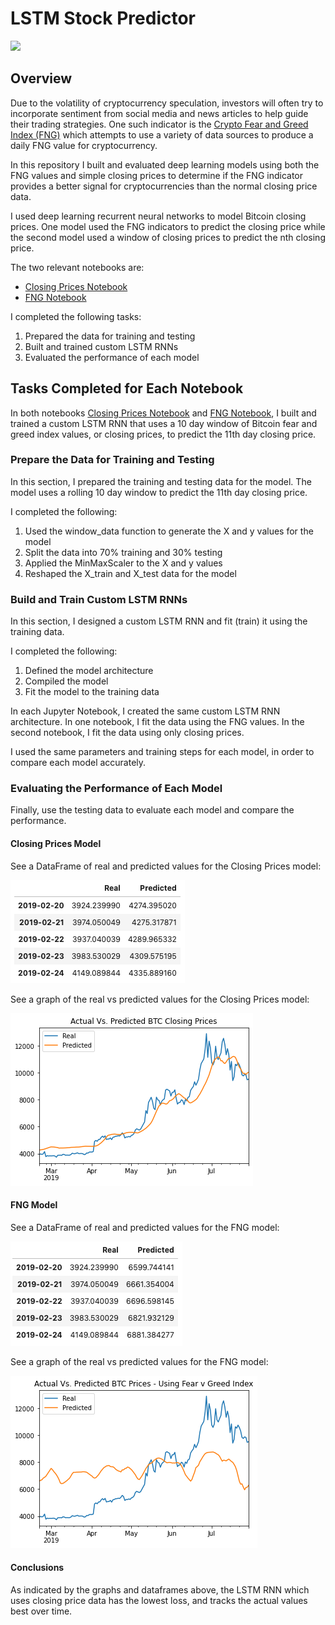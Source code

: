 # LSTM Stock Predictor

![](https://github.com/sarahm44/lstm-stock-predictor/blob/main/images/deep-learning.jpg)

## Overview

Due to the volatility of cryptocurrency speculation, investors will often try to incorporate sentiment from social media and news articles to help guide their trading strategies. One such indicator is the [Crypto Fear and Greed Index (FNG)](https://alternative.me/crypto/fear-and-greed-index/) which attempts to use a variety of data sources to produce a daily FNG value for cryptocurrency. 

In this repository I built and evaluated deep learning models using both the FNG values and simple closing prices to determine if the FNG indicator provides a better signal for cryptocurrencies than the normal closing price data.

I used deep learning recurrent neural networks to model Bitcoin closing prices. One model used the FNG indicators to predict the closing price while the second model used a window of closing prices to predict the nth closing price.

The two relevant notebooks are:

* [Closing Prices Notebook](https://github.com/sarahm44/lstm-stock-predictor/blob/main/lstm_stock_predictor_closing.ipynb)
* [FNG Notebook](https://github.com/sarahm44/unit-14-assignment/blob/main/lstm_stock_predictor_fng.ipynb)

I completed the following tasks:

1. Prepared the data for training and testing
2. Built and trained custom LSTM RNNs
3. Evaluated the performance of each model

## Tasks Completed for Each Notebook

In both notebooks [Closing Prices Notebook](https://github.com/sarahm44/lstm-stock-predictor/blob/main/lstm_stock_predictor_closing.ipynb) and [FNG Notebook](https://github.com/sarahm44/unit-14-assignment/blob/main/lstm_stock_predictor_fng.ipynb), I built and trained a custom LSTM RNN that uses a 10 day window of Bitcoin fear and greed index values, or closing prices, to predict the 11th day closing price.

### Prepare the Data for Training and Testing

In this section, I prepared the training and testing data for the model. The model uses a rolling 10 day window to predict the 11th day closing price.

I completed the following:

1. Used the window_data function to generate the X and y values for the model
2. Split the data into 70% training and 30% testing
3. Applied the MinMaxScaler to the X and y values
4. Reshaped the X_train and X_test data for the model

### Build and Train Custom LSTM RNNs

In this section, I designed a custom LSTM RNN and fit (train) it using the training data.

I completed the following:

1. Defined the model architecture
2. Compiled the model
3. Fit the model to the training data

In each Jupyter Notebook, I created the same custom LSTM RNN architecture. In one notebook, I fit the data using the FNG values. In the second notebook, I fit the data using only closing prices.

I used the same parameters and training steps for each model, in order to compare each model accurately.

### Evaluating the Performance of Each Model

Finally, use the testing data to evaluate each model and compare the performance.

#### Closing Prices Model

See a DataFrame of real and predicted values for the Closing Prices model:

![](https://github.com/sarahm44/lstm-stock-predictor/blob/main/images/closing_df.png)

See a graph of the real vs predicted values for the Closing Prices model:

![](https://github.com/sarahm44/lstm-stock-predictor/blob/main/images/closing_graph.png)

#### FNG Model

See a DataFrame of real and predicted values for the FNG model:

![](https://github.com/sarahm44/lstm-stock-predictor/blob/main/images/fng_df.png)

See a graph of the real vs predicted values for the FNG model:

![](https://github.com/sarahm44/lstm-stock-predictor/blob/main/images/fng_graph.png)

#### Conclusions

As indicated by the graphs and dataframes above, the LSTM RNN which uses closing price data has the lowest loss, and tracks the actual values best over time.
